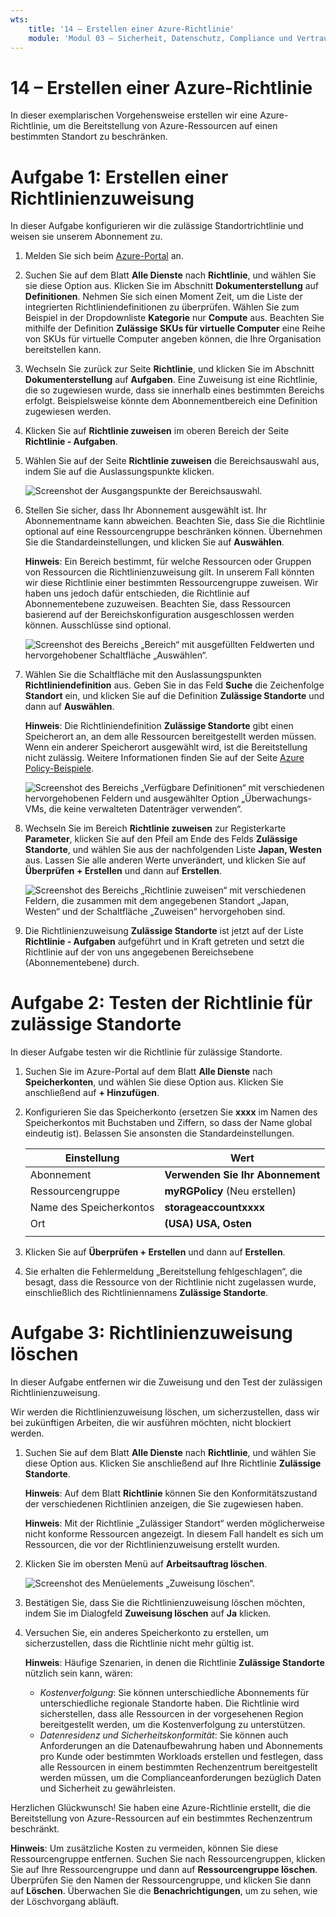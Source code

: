 ```yaml
---
wts:
    title: '14 – Erstellen einer Azure-Richtlinie'
    module: 'Modul 03 – Sicherheit, Datenschutz, Compliance und Vertrauen'
---
```

# 14 – Erstellen einer Azure-Richtlinie

In dieser exemplarischen Vorgehensweise erstellen wir eine Azure-Richtlinie, um die Bereitstellung von Azure-Ressourcen auf einen bestimmten Standort zu beschränken.

# Aufgabe 1: Erstellen einer Richtlinienzuweisung

In dieser Aufgabe konfigurieren wir die zulässige Standortrichtlinie und weisen sie unserem Abonnement zu. 

1. Melden Sie sich beim [Azure-Portal](https://portal.azure.com) an.

2. Suchen Sie auf dem Blatt **Alle Dienste** nach **Richtlinie**, und wählen Sie sie diese Option aus. Klicken Sie im Abschnitt **Dokumenterstellung** auf **Definitionen**.  Nehmen Sie sich einen Moment Zeit, um die Liste der integrierten Richtliniendefinitionen zu überprüfen. Wählen Sie zum Beispiel in der Dropdownliste **Kategorie** nur **Compute** aus. Beachten Sie mithilfe der Definition **Zulässige SKUs für virtuelle Computer** eine Reihe von SKUs für virtuelle Computer angeben können, die Ihre Organisation bereitstellen kann.

3. Wechseln Sie zurück zur Seite **Richtlinie**, und klicken Sie im Abschnitt **Dokumenterstellung** auf **Aufgaben**. Eine Zuweisung ist eine Richtlinie, die so zugewiesen wurde, dass sie innerhalb eines bestimmten Bereichs erfolgt. Beispielsweise könnte dem Abonnementbereich eine Definition zugewiesen werden. 

4. Klicken Sie auf **Richtlinie zuweisen** im oberen Bereich der Seite **Richtlinie - Aufgaben**.

5. Wählen Sie auf der Seite **Richtlinie zuweisen** die Bereichsauswahl aus, indem Sie auf die Auslassungspunkte klicken.

    ![Screenshot der Ausgangspunkte der Bereichsauswahl.](../images/1401.png)

6. Stellen Sie sicher, dass Ihr Abonnement ausgewählt ist. Ihr Abonnementname kann abweichen. Beachten Sie, dass Sie die Richtlinie optional auf eine Ressourcengruppe beschränken können. Übernehmen Sie die Standardeinstellungen, und klicken Sie auf **Auswählen**. 

    **Hinweis**: Ein Bereich bestimmt, für welche Ressourcen oder Gruppen von Ressourcen die Richtlinienzuweisung gilt. In unserem Fall könnten wir diese Richtlinie einer bestimmten Ressourcengruppe zuweisen. Wir haben uns jedoch dafür entschieden, die Richtlinie auf Abonnementebene zuzuweisen. Beachten Sie, dass Ressourcen basierend auf der Bereichskonfiguration ausgeschlossen werden können. Ausschlüsse sind optional.

    ![Screenshot des Bereichs „Bereich“ mit ausgefüllten Feldwerten und hervorgehobener Schaltfläche „Auswählen“. ](../images/1402.png)

7. Wählen Sie die Schaltfläche mit den Auslassungspunkten **Richtliniendefinition** aus. Geben Sie in das Feld **Suche** die Zeichenfolge **Standort** ein, und klicken Sie auf die Definition **Zulässige Standorte** und dann auf **Auswählen**.

    **Hinweis**: Die Richtliniendefinition **Zulässige Standorte** gibt einen Speicherort an, an dem alle Ressourcen bereitgestellt werden müssen. Wenn ein anderer Speicherort ausgewählt wird, ist die Bereitstellung nicht zulässig. Weitere Informationen finden Sie auf der Seite [Azure Policy-Beispiele](https://docs.microsoft.com/de-de/azure/governance/policy/samples/index).

   ![Screenshot des Bereichs „Verfügbare Definitionen“ mit verschiedenen hervorgehobenen Feldern und ausgewählter Option „Überwachungs-VMs, die keine verwalteten Datenträger verwenden“.](../images/1403.png)

8.  Wechseln Sie im Bereich **Richtlinie zuweisen** zur Registerkarte **Parameter**, klicken Sie auf den Pfeil am Ende des Felds **Zulässige Standorte**, und wählen Sie aus der nachfolgenden Liste **Japan, Westen** aus. Lassen Sie alle anderen Werte unverändert, und klicken Sie auf **Überprüfen + Erstellen** und dann auf **Erstellen**.

    ![Screenshot des Bereichs „Richtlinie zuweisen“ mit verschiedenen Feldern, die zusammen mit dem angegebenen Standort „Japan, Westen“ und der Schaltfläche „Zuweisen“ hervorgehoben sind.](../images/1404.png)

9. Die Richtlinienzuweisung **Zulässige Standorte** ist jetzt auf der Liste **Richtlinie - Aufgaben** aufgeführt und in Kraft getreten und setzt die Richtlinie auf der von uns angegebenen Bereichsebene (Abonnementebene) durch.

# Aufgabe 2: Testen der Richtlinie für zulässige Standorte

In dieser Aufgabe testen wir die Richtlinie für zulässige Standorte. 

1. Suchen Sie im Azure-Portal auf dem Blatt **Alle Dienste** nach **Speicherkonten**, und wählen Sie diese Option aus. Klicken Sie anschließend auf **+ Hinzufügen**.

2. Konfigurieren Sie das Speicherkonto (ersetzen Sie **xxxx** im Namen des Speicherkontos mit Buchstaben und Ziffern, so dass der Name global eindeutig ist). Belassen Sie ansonsten die Standardeinstellungen. 

    | Einstellung | Wert | 
    | --- | --- |
    | Abonnement | **Verwenden Sie Ihr Abonnement** |
    | Ressourcengruppe | **myRGPolicy** (Neu erstellen) |
    | Name des Speicherkontos | **storageaccountxxxx** |
    | Ort | **(USA) USA, Osten** |
    | | |

3. Klicken Sie auf **Überprüfen + Erstellen** und dann auf **Erstellen**. 

4. Sie erhalten die Fehlermeldung „Bereitstellung fehlgeschlagen“, die besagt, dass die Ressource von der Richtlinie nicht zugelassen wurde, einschließlich des Richtliniennamens **Zulässige Standorte**.

# Aufgabe 3: Richtlinienzuweisung löschen

In dieser Aufgabe entfernen wir die Zuweisung und den Test der zulässigen Richtlinienzuweisung. 

Wir werden die Richtlinienzuweisung löschen, um sicherzustellen, dass wir bei zukünftigen Arbeiten, die wir ausführen möchten, nicht blockiert werden.

1. Suchen Sie auf dem Blatt **Alle Dienste** nach **Richtlinie**, und wählen Sie diese Option aus. Klicken Sie anschließend auf Ihre Richtlinie **Zulässige Standorte**.

    **Hinweis**: Auf dem Blatt **Richtlinie** können Sie den Konformitätszustand der verschiedenen Richtlinien anzeigen, die Sie zugewiesen haben.

    **Hinweis**: Mit der Richtlinie „Zulässiger Standort“ werden möglicherweise nicht konforme Ressourcen angezeigt. In diesem Fall handelt es sich um Ressourcen, die vor der Richtlinienzuweisung erstellt wurden.

2. Klicken Sie im obersten Menü auf **Arbeitsauftrag löschen**.

   ![Screenshot des Menüelements „Zuweisung löschen“.](../images/1407.png)

3. Bestätigen Sie, dass Sie die Richtlinienzuweisung löschen möchten, indem Sie im Dialogfeld **Zuweisung löschen** auf **Ja** klicken.

4. Versuchen Sie, ein anderes Speicherkonto zu erstellen, um sicherzustellen, dass die Richtlinie nicht mehr gültig ist.

    **Hinweis**: Häufige Szenarien, in denen die Richtlinie **Zulässige Standorte** nützlich sein kann, wären: 
    - *Kostenverfolgung*: Sie können unterschiedliche Abonnements für unterschiedliche regionale Standorte haben. Die Richtlinie wird sicherstellen, dass alle Ressourcen in der vorgesehenen Region bereitgestellt werden, um die Kostenverfolgung zu unterstützen. 
    - *Datenresidenz und Sicherheitskonformität*: Sie können auch Anforderungen an die Datenaufbewahrung haben und Abonnements pro Kunde oder bestimmten Workloads erstellen und festlegen, dass alle Ressourcen in einem bestimmten Rechenzentrum bereitgestellt werden müssen, um die Complianceanforderungen bezüglich Daten und Sicherheit zu gewährleisten.

Herzlichen Glückwunsch! Sie haben eine Azure-Richtlinie erstellt, die die Bereitstellung von Azure-Ressourcen auf ein bestimmtes Rechenzentrum beschränkt.

**Hinweis**: Um zusätzliche Kosten zu vermeiden, können Sie diese Ressourcengruppe entfernen. Suchen Sie nach Ressourcengruppen, klicken Sie auf Ihre Ressourcengruppe und dann auf **Ressourcengruppe löschen**. Überprüfen Sie den Namen der Ressourcengruppe, und klicken Sie dann auf **Löschen**. Überwachen Sie die **Benachrichtigungen**, um zu sehen, wie der Löschvorgang abläuft.
